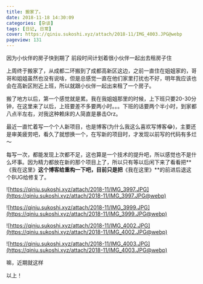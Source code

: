 ```yaml
---
title: 搬家了。
date: 2018-11-18 14:30:09
categories: [杂谈]
tags: [日记, 日常]
cover: https://qiniu.sukoshi.xyz/attach/2018-11/IMG_4003.JPG@webp
pageview: 131
---
```


因为小伙伴的房子快到期了 前段时间计划着很小伙伴一起出去租房子住

上周终于搬家了，从成都二环搬到了成都高新区这边，之前一直住在姐姐家的，哥哥和姐姐虽然也没有说啥，但是总感觉一直在他们家里打扰也不好，明年我应该也会在高新区附近上班，所以就跟小伙伴一起出来租了一个房子。

搬了地方以后，第一个感觉就是累。我在我姐姐那里的时候，上下班只要20-30分钟，在这里来了以后，上班要差不多要两小时。。。下班的话要两个半小时，到家都八点半左右，对我这种赖床的人简直是暴击Orz。

最近一直忙着写一个个人新项目，也是博客(为什么我这么喜欢写博客😂)，主要还是审美疲劳吧，看久了就想换一个，在写新的项目时，才发现以前写的代码有多烂～

每写一次，都能发现上次都不足，这也算是一个技术的提升吧，所以感觉也不是什么坏事。因为精力都放在新的那个项目上了，所以只有等以后闲下来了看看把**《我在这里》**这个博客给重构一下吧，目前只是把**《我在这里》**的前进后退这个BUG给修复了。

![https://qiniu.sukoshi.xyz/attach/2018-11/IMG_3997.JPG](https://qiniu.sukoshi.xyz/attach/2018-11/IMG_3997.JPG@webp)

![https://qiniu.sukoshi.xyz/attach/2018-11/IMG_3999.JPG](https://qiniu.sukoshi.xyz/attach/2018-11/IMG_3999.JPG@webp)

![https://qiniu.sukoshi.xyz/attach/2018-11/IMG_4002.JPG](https://qiniu.sukoshi.xyz/attach/2018-11/IMG_4002.JPG@webp)

![https://qiniu.sukoshi.xyz/attach/2018-11/IMG_4003.JPG](https://qiniu.sukoshi.xyz/attach/2018-11/IMG_4003.JPG@webp)

嘛，近期就这样

以上！





